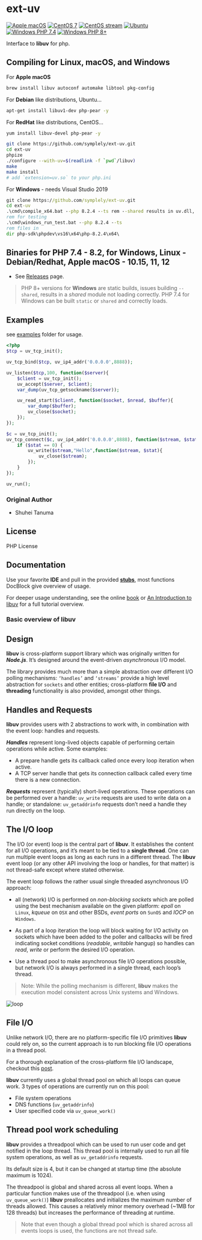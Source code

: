 # ext-uv

[![Apple macOS](https://github.com/symplely/ext-uv/actions/workflows/Apple-macOS.yml/badge.svg)](https://github.com/symplely/ext-uv/actions/workflows/Apple-macOS.yml)
[![CentOS 7](https://github.com/symplely/ext-uv/actions/workflows/CentOS-7.yml/badge.svg)](https://github.com/symplely/ext-uv/actions/workflows/CentOS-7.yml)
[![CentOS stream](https://github.com/symplely/ext-uv/actions/workflows/Centos-stream.yml/badge.svg)](https://github.com/symplely/ext-uv/actions/workflows/Centos-stream.yml)
[![Ubuntu](https://github.com/symplely/ext-uv/actions/workflows/Ubuntu.yml/badge.svg)](https://github.com/symplely/ext-uv/actions/workflows/Ubuntu.yml)
[![Windows PHP 7.4](https://github.com/symplely/ext-uv/actions/workflows/Windows-7.4.yml/badge.svg)](https://github.com/symplely/ext-uv/actions/workflows/Windows-7.4.yml)
[![Windows PHP 8+](https://github.com/symplely/ext-uv/actions/workflows/Windows-8plus.yml/badge.svg)](https://github.com/symplely/ext-uv/actions/workflows/Windows-8plus.yml)

Interface to **libuv** for php.

## Compiling for Linux, macOS, and Windows

For **Apple macOS**

```bash
brew install libuv autoconf automake libtool pkg-config
```

For **Debian** like distributions, Ubuntu...

```bash
apt-get install libuv1-dev php-pear -y
```

For **RedHat** like distributions, CentOS...

```bash
yum install libuv-devel php-pear -y
```

```bash
git clone https://github.com/symplely/ext-uv.git
cd ext-uv
phpize
./configure --with-uv=$(readlink -f `pwd`/libuv)
make
make install
# add `extension=uv.so` to your php.ini
```

For **Windows** - needs Visual Studio 2019

```bat
git clone https://github.com/symplely/ext-uv.git
cd ext-uv
.\cmd\compile_x64.bat --php 8.2.4 --ts rem --shared results in uv.dll, php_uv.dll modules not loading
rem for testing
.\cmd\windows_run_test.bat --php 8.2.4 --ts
rem files in
dir php-sdk\phpdev\vs16\x64\php-8.2.4\x64\
```

## Binaries for PHP 7.4 - 8.2, for Windows, Linux - Debian/Redhat, Apple macOS - 10.15, 11, 12

- See [Releases](https://github.com/symplely/ext-uv/releases) page.

> PHP 8+ versions for **Windows** are static builds, issues building `--shared`, results in a _shared_ module not loading correctly. PHP 7.4 for Windows can be built `static` or `shared` and correctly loads.

## Examples

see [examples](https://github.com/symplely/ext-uv/tree/master/examples) folder for usage.

````php
<?php
$tcp = uv_tcp_init();

uv_tcp_bind($tcp, uv_ip4_addr('0.0.0.0',8888));

uv_listen($tcp,100, function($server){
    $client = uv_tcp_init();
    uv_accept($server, $client);
    var_dump(uv_tcp_getsockname($server));

    uv_read_start($client, function($socket, $nread, $buffer){
        var_dump($buffer);
        uv_close($socket);
    });
});

$c = uv_tcp_init();
uv_tcp_connect($c, uv_ip4_addr('0.0.0.0',8888), function($stream, $stat){
    if ($stat == 0) {
        uv_write($stream,"Hello",function($stream, $stat){
            uv_close($stream);
        });
    }
});

uv_run();
````

### Original Author

* Shuhei Tanuma

## License

PHP License

## Documentation

Use your favorite **IDE** and pull in the provided [**stubs**](https://github.com/symplely/ext-uv/tree/master/stubs), most functions DocBlock give overview of usage.

For deeper usage understanding, see the online [book](https://nikhilm.github.io/uvbook/index.html) or [An Introduction to libuv](https://codeahoy.com/learn/libuv/toc/) for a full tutorial overview.

### Basic overview of __libuv__

## Design

**libuv** is cross-platform support library which was originally written for __*Node.js*__. It’s designed around the event-driven _asynchronous_ I/O model.

The library provides much more than a simple abstraction over different I/O polling mechanisms: `‘handles’` and `‘streams’` provide a high level abstraction for `sockets` and other entities; cross-platform **file I/O** and **threading** functionality is also provided, amongst other things.

## Handles and Requests

**libuv** provides users with 2 abstractions to work with, in combination with the event loop: handles and requests.

__*Handles*__ represent long-lived objects capable of performing certain operations while active. Some examples:

* A prepare handle gets its callback called once every loop iteration when active.
* A TCP server handle that gets its connection callback called every time there is a new connection.

__*Requests*__ represent (typically) short-lived operations. These operations can be performed over a handle: `uv_write` requests are used to write data on a handle; or standalone: `uv_getaddrinfo` requests don’t need a handle they run directly on the loop.

## The I/O loop

The I/O (or event) loop is the central part of **libuv**. It establishes the content for all I/O operations, and it’s meant to be tied to a **single thread**. One can run multiple event loops as long as each runs in a different thread. The **libuv** event loop (or any other API involving the loop or handles, for that matter) is not thread-safe except where stated otherwise.

The event loop follows the rather usual single threaded asynchronous I/O approach:

* all (network) I/O is performed on _non-blocking sockets_ which are polled using the best mechanism available on the given platform: _epoll_ on `Linux`, _kqueue_ on `OSX` and other BSDs, _event ports_ on `SunOS` and _IOCP_ on `Windows`.

* As part of a loop iteration the loop will block waiting for I/O activity on sockets which have been added to the poller and callbacks will be fired indicating socket conditions (_readable_, _writable_ hangup) so handles can _read_, _write_ or perform the desired I/O operation.

* Use a thread pool to make asynchronous file I/O operations possible, but network I/O is always performed in a single thread, each loop’s thread.

>Note: While the polling mechanism is different, **libuv** makes the execution model consistent across Unix systems and Windows.

![loop][iteration]

## File I/O

Unlike network I/O, there are no platform-specific file I/O primitives **libuv** could rely on, so the current approach is to run blocking file I/O operations in a thread pool.

For a thorough explanation of the cross-platform file I/O landscape, checkout this [post](https://blog.libtorrent.org/2012/10/asynchronous-disk-io/).

**libuv** currently uses a global thread pool on which all loops can queue work. 3 types of operations are currently run on this pool:

* File system operations
* DNS functions (`uv_getaddrinfo`)
* User specified code via `uv_queue_work()`

## Thread pool work scheduling

**libuv** provides a threadpool which can be used to run user code and get notified in the loop thread. This thread pool is internally used to run all file system operations, as well as `uv_getaddrinfo` requests.

Its default size is 4, but it can be changed at startup time (the absolute maximum is 1024).

The threadpool is global and shared across all event loops. When a particular function makes use of the threadpool (i.e. when using `uv_queue_work()`) **libuv** preallocates and initializes the maximum number of threads allowed. This causes a relatively minor memory overhead (~1MB for 128 threads) but increases the performance of threading at runtime.

>Note that even though a global thread pool which is shared across all events loops is used, the functions are not thread safe.

[iteration]: http://docs.libuv.org/en/v1.x/_images/loop_iteration.png

